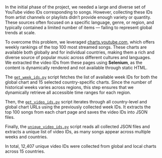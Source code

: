 In the initial phase of the project, we needed a large and diverse set of YouTube video IDs corresponding to songs. However, collecting these IDs from artist channels or playlists didn’t provide enough variety or quantity. These sources often focused on a specific language, genre, or region, and typically contained a limited number of items — failing to represent global trends at scale.

To overcome this problem, we leveraged [charts.youtube.com](https://charts.youtube.com/charts/TopSongs/global/weekly), which offers weekly rankings of the top 100 most streamed songs. These charts are available both globally and for individual countries, making them a rich and diverse source of popular music across different cultures and languages. We extracted the video IDs from these pages using **Selenium**, as the content is dynamically rendered and not available through static HTML.

The [`get_week_ids.py`](get_week_ids.py) script fetches the list of available week IDs for both the global chart and 15 selected country-specific charts. Since the number of historical weeks varies across regions, this step ensures that we dynamically retrieve all accessible time ranges for each region.

Then, the [`get_video_ids.py`](get_video_ids.py) script iterates through all country-level and global chart URLs using the previously collected week IDs. It extracts the top 100 songs from each chart page and saves the video IDs into JSON files.

Finally, the [`unique_video_ids.py`](unique_video_ids.py) script reads all collected JSON files and extracts a unique list of video IDs, as many songs appear across multiple weeks and countries.

In total, 12,407 unique video IDs were collected from global and local charts across 15 countries.